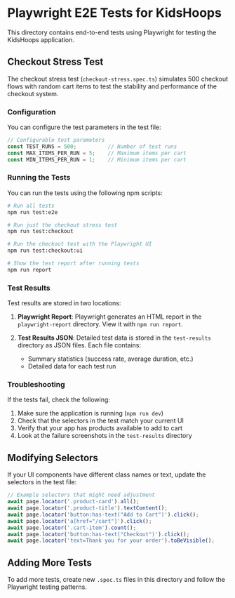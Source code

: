 # Playwright E2E Tests for KidsHoops

This directory contains end-to-end tests using Playwright for testing the KidsHoops application.

## Checkout Stress Test

The checkout stress test (`checkout-stress.spec.ts`) simulates 500 checkout flows with random cart items to test the stability and performance of the checkout system.

### Configuration

You can configure the test parameters in the test file:

```typescript
// Configurable test parameters
const TEST_RUNS = 500;          // Number of test runs
const MAX_ITEMS_PER_RUN = 5;    // Maximum items per cart
const MIN_ITEMS_PER_RUN = 1;    // Minimum items per cart
```

### Running the Tests

You can run the tests using the following npm scripts:

```bash
# Run all tests
npm run test:e2e

# Run just the checkout stress test
npm run test:checkout

# Run the checkout test with the Playwright UI
npm run test:checkout:ui

# Show the test report after running tests
npm run report
```

### Test Results

Test results are stored in two locations:

1. **Playwright Report**: Playwright generates an HTML report in the `playwright-report` directory. View it with `npm run report`.

2. **Test Results JSON**: Detailed test data is stored in the `test-results` directory as JSON files. Each file contains:
   - Summary statistics (success rate, average duration, etc.)
   - Detailed data for each test run

### Troubleshooting

If the tests fail, check the following:

1. Make sure the application is running (`npm run dev`)
2. Check that the selectors in the test match your current UI
3. Verify that your app has products available to add to cart
4. Look at the failure screenshots in the `test-results` directory

## Modifying Selectors

If your UI components have different class names or text, update the selectors in the test file:

```typescript
// Example selectors that might need adjustment
await page.locator('.product-card').all();
await page.locator('.product-title').textContent();
await page.locator('button:has-text("Add to Cart")').click();
await page.locator('a[href="/cart"]').click();
await page.locator('.cart-item').count();
await page.locator('button:has-text("Checkout")').click();
await page.locator('text=Thank you for your order').toBeVisible();
```

## Adding More Tests

To add more tests, create new `.spec.ts` files in this directory and follow the Playwright testing patterns. 
